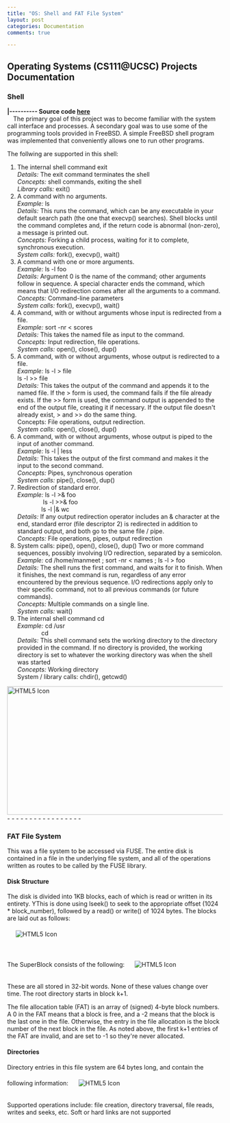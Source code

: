 ```yaml
---
title: "OS: Shell and FAT File System"
layout: post
categories: Documentation
comments: true

---
```



<h2> Operating Systems (CS111@UCSC) Projects Documentation</h2>
<h3> Shell </h3>
<p> <b> |---------- Source code <a href="https://github.com/manmeet3/Shell">here</a> </b><br/>
 &emsp;The primary goal of this project was to become familiar with the system call interface and processes. A secondary goal was to use some of the programming tools provided in FreeBSD. A simple FreeBSD shell program was implemented that conveniently allows one to run other programs.
</p>

The follwing are supported in this shell: 
<ol>
<li>
The internal shell command exit<br/>
<i>Details:</i> The exit command terminates the shell<br/>
<i>Concepts:</i> shell commands, exiting the shell<br/>
<i>Library calls:</i> exit()</li>
<li>A command with no arguments.<br/>
<i>Example:</i> ls<br/>
<i>Details:</i> This runs the command, which can be any executable in your default search path (the one that execvp() searches). Shell blocks until the command completes and, if the return code is abnormal (non-zero), a message is printed out. <br/>
<i>Concepts:</i> Forking a child process, waiting for it to complete, synchronous execution.<br/>
<i>System calls:</i> fork(), execvp(), wait()</li>
<li>A command with one or more arguments.<br/>
<i>Example:</i> ls -l foo<br/>
<i>Details:</i> Argument 0 is the name of the command; other arguments follow in sequence. A special character ends the command, which means that I/O redirection comes after all the arguments to a command.<br/>
<i>Concepts:</i> Command-line parameters<br/>
<i>System calls:</i> fork(), execvp(), wait()</li>
<li>A command, with or without arguments whose input is redirected from a file.<br/>
<i>Example:</i> sort -nr < scores<br/>
<i>Details:</i> This takes the named file as input to the command.<br/>
<i>Concepts:</i> Input redirection, file operations.<br/>
<i>System calls:</i> open(), close(), dup()</li>
<li>A command, with or without arguments, whose output is redirected to a file.<br/>
<i>Example:</i> ls -l > file<br/>
 ls -l >> file<br/>
<i>Details:</i> This takes the output of the command and appends it to the named file. If the > form is used, the command fails if the file already exists. If the >> form is used, the command output is appended to the end of the output file, creating it if necessary. If the output file doesn't already exist, > and >> do the same thing.<br/>
Concepts: File operations, output redirection.</li>
<i>System calls:</i> open(), close(), dup()<br/>
<li>A command, with or without arguments, whose output is piped to the input of another command.<br/>
<i>Example:</i> ls -l | less<br/>
<i>Details:</i> This takes the output of the first command and makes it the input to the second command.<br/>
<i>Concepts:</i> Pipes, synchronous operation <br/>
<i>System calls:</i> pipe(), close(), dup()</li>
<li>Redirection of standard error.<br/>
<i>Example:</i> ls -l >& foo<br/>
&emsp;&emsp;&emsp;&emsp; ls -l >>& foo<br/>
 &emsp;&emsp;&emsp;&emsp;ls -l |& wc<br/>
<i>Details:</i> If any output redirection operator includes an & character at the end, standard error (file descriptor 2) is redirected in addition to standard output, and both go to the same file / pipe.<br/>
<i>Concepts:</i> File operations, pipes, output redirection</li>
<li>System calls: pipe(), open(), close(), dup()
Two or more command sequences, possibly involving I/O redirection, separated by a semicolon.<br/>
<i>Example:</i> cd /home/manmeet ; sort -nr < names ; ls -l > foo<br/>
<i>Details:</i> The shell runs the first command, and waits for it to finish. When it finishes, the next command is run, regardless of any error encountered by the previous sequence. I/O redirections apply only to their specific command, not to all previous commands (or future commands).<br/>
<i>Concepts:</i> Multiple commands on a single line.<br/>
<i>System calls:</i> wait()</li>
<li>The internal shell command cd<br/>
<i>Example:</i> cd /usr<br/>
 &emsp;&emsp;&emsp;&emsp;cd<br/>
<i>Details:</i> This shell command sets the working directory to the directory provided in the command. If no directory is provided, the working directory is set to whatever the working directory was when the shell was started<br/>
<i>Concepts:</i> Working directory<br/>
System / library calls: chdir(), getcwd()
</li>
</ol>


<img src="{{ site.assets }}/myshell.png" alt="HTML5 Icon" style="width:1200px;height:300px;margin: 0 auto;">  
<br/> - - - - - - - - - - - - - - - - -  <br/>
<h3> FAT File System </h3>

<p> This was a file system to be accessed via FUSE. The entire disk is contained in a file in the underlying file system, and all of the operations written as routes to be called by the FUSE library.</p>

<h4> Disk Structure </h4>
The disk is divided into 1KB blocks, each of which is read or written in its entirety. YThis is done using lseek() to seek to the appropriate offset (1024 * block_number), followed by a read() or write() of 1024 bytes. The blocks are laid out as follows:<br/> 

<img src="{{ site.assets }}/diskstruct.png" alt="HTML5 Icon" style= "padding: 20px;" >  

The SuperBlock consists of the following:
<img src="{{ site.assets }}/superblk.png" alt="HTML5 Icon" style= "padding: 20px;" >  

These are all stored in 32-bit words. None of these values change over time. The root directory starts in block k+1.

<p>The file allocation table (FAT) is an array of (signed) 4-byte block numbers. A 0 in the FAT means that a block is free, and a -2 means that the block is the last one in the file. Otherwise, the entry in the file allocation is the block number of the next block in the file. As noted above, the first k+1 entries of the FAT are invalid, and are set to -1 so they're never allocated. </p>
<h4> Directories</h4>
Directory entries in this file system are 64 bytes long, and contain the following information:

<img src="{{ site.assets }}/dirstruct.png" alt="HTML5 Icon" style= "padding: 20px;" >  

Supported operations include:  file creation, directory traversal, file reads, writes and seeks, etc. Soft or hard links are not supported